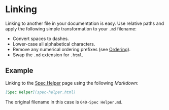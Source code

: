 # Linking

Linking to another file in your documentation is easy. Use relative paths and apply the following simple transformation to your `.md` filename:

* Convert spaces to dashes.
* Lower-case all alphabetical characters.
* Remove any numerical ordering prefixes (see [Ordering](ordering.html)).
* Swap the `.md` extension for `.html`.

## Example

Linking to the [Spec Helper](spec-helper.html) page using the following _Markdown_:

```markdown
[Spec Helper](spec-helper.html)
```

The original filename in this case is `040-Spec Helper.md`.
